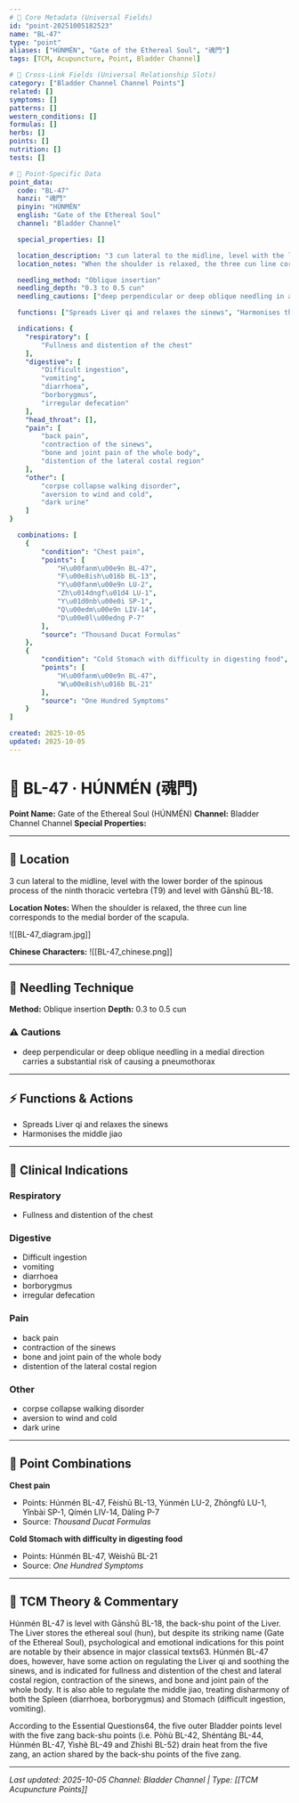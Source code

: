 ```yaml
---
# 🔹 Core Metadata (Universal Fields)
id: "point-20251005182523"
name: "BL-47"
type: "point"
aliases: ["HÚNMÉN", "Gate of the Ethereal Soul", "魂門"]
tags: [TCM, Acupuncture, Point, Bladder Channel]

# 🔹 Cross-Link Fields (Universal Relationship Slots)
category: ["Bladder Channel Channel Points"]
related: []
symptoms: []
patterns: []
western_conditions: []
formulas: []
herbs: []
points: []
nutrition: []
tests: []

# 🔹 Point-Specific Data
point_data:
  code: "BL-47"
  hanzi: "魂門"
  pinyin: "HÚNMÉN"
  english: "Gate of the Ethereal Soul"
  channel: "Bladder Channel"

  special_properties: []

  location_description: "3 cun lateral to the midline, level with the lower border of the spinous process of the ninth thoracic vertebra (T9) and level with Gānshū BL-18."
  location_notes: "When the shoulder is relaxed, the three cun line corresponds to the medial border of the scapula."

  needling_method: "Oblique insertion"
  needling_depth: "0.3 to 0.5 cun"
  needling_cautions: ["deep perpendicular or deep oblique needling in a medial direction carries a substantial risk of causing a pneumothorax"]

  functions: ["Spreads Liver qi and relaxes the sinews", "Harmonises the middle jiao"]

  indications: {
    "respiratory": [
        "Fullness and distention of the chest"
    ],
    "digestive": [
        "Difficult ingestion",
        "vomiting",
        "diarrhoea",
        "borborygmus",
        "irregular defecation"
    ],
    "head_throat": [],
    "pain": [
        "back pain",
        "contraction of the sinews",
        "bone and joint pain of the whole body",
        "distention of the lateral costal region"
    ],
    "other": [
        "corpse collapse walking disorder",
        "aversion to wind and cold",
        "dark urine"
    ]
}

  combinations: [
    {
        "condition": "Chest pain",
        "points": [
            "H\u00fanm\u00e9n BL-47",
            "F\u00e8ish\u016b BL-13",
            "Y\u00fanm\u00e9n LU-2",
            "Zh\u014dngf\u01d4 LU-1",
            "Y\u01d0nb\u00e0i SP-1",
            "Q\u00edm\u00e9n LIV-14",
            "D\u00e0l\u00edng P-7"
        ],
        "source": "Thousand Ducat Formulas"
    },
    {
        "condition": "Cold Stomach with difficulty in digesting food",
        "points": [
            "H\u00fanm\u00e9n BL-47",
            "W\u00e8ish\u016b BL-21"
        ],
        "source": "One Hundred Symptoms"
    }
]

created: 2025-10-05
updated: 2025-10-05
---
```


# 📍 BL-47 · HÚNMÉN (魂門)

**Point Name:** Gate of the Ethereal Soul (HÚNMÉN)
**Channel:** Bladder Channel Channel
**Special Properties:** 

---

## 📍 Location

3 cun lateral to the midline, level with the lower border of the spinous process of the ninth thoracic vertebra (T9) and level with Gānshū BL-18.

**Location Notes:**
When the shoulder is relaxed, the three cun line corresponds to the medial border of the scapula.

![[BL-47_diagram.jpg]]

**Chinese Characters:** ![[BL-47_chinese.png]]

---

## 🔧 Needling Technique

**Method:** Oblique insertion
**Depth:** 0.3 to 0.5 cun

### ⚠️ Cautions
- deep perpendicular or deep oblique needling in a medial direction carries a substantial risk of causing a pneumothorax

---

## ⚡ Functions & Actions
- Spreads Liver qi and relaxes the sinews
- Harmonises the middle jiao

---

## 🎯 Clinical Indications

### Respiratory
- Fullness and distention of the chest

### Digestive
- Difficult ingestion
- vomiting
- diarrhoea
- borborygmus
- irregular defecation

### Pain
- back pain
- contraction of the sinews
- bone and joint pain of the whole body
- distention of the lateral costal region

### Other
- corpse collapse walking disorder
- aversion to wind and cold
- dark urine

---

## 🔗 Point Combinations

**Chest pain**
- Points: Húnmén BL-47, Fèishū BL-13, Yúnmén LU-2, Zhōngfǔ LU-1, Yǐnbài SP-1, Qímén LIV-14, Dàlíng P-7
- Source: *Thousand Ducat Formulas*

**Cold Stomach with difficulty in digesting food**
- Points: Húnmén BL-47, Wèishū BL-21
- Source: *One Hundred Symptoms*

---

## 🧬 TCM Theory & Commentary

Húnmén BL-47 is level with Gānshū BL-18, the back-shu point of the Liver. The Liver stores the ethereal soul (hun), but despite its striking name (Gate of the Ethereal Soul), psychological and emotional indications for this point are notable by their absence in major classical texts63. Húnmén BL-47 does, however, have some action on regulating the Liver qi and soothing the sinews, and is indicated for fullness and distention of the chest and lateral costal region, contraction of the sinews, and bone and joint pain of the whole body. It is also able to regulate the middle jiao, treating disharmony of both the Spleen (diarrhoea, borborygmus) and Stomach (difficult ingestion, vomiting).

According to the Essential Questions64, the five outer Bladder points level with the five zang back-shu points (i.e. Pòhù BL-42, Shéntáng BL-44, Húnmén BL-47, Yìshè BL-49 and Zhìshì BL-52) drain heat from the five zang, an action shared by the back-shu points of the five zang.

---

*Last updated: 2025-10-05*
*Channel: Bladder Channel | Type: [[TCM Acupuncture Points]]*
